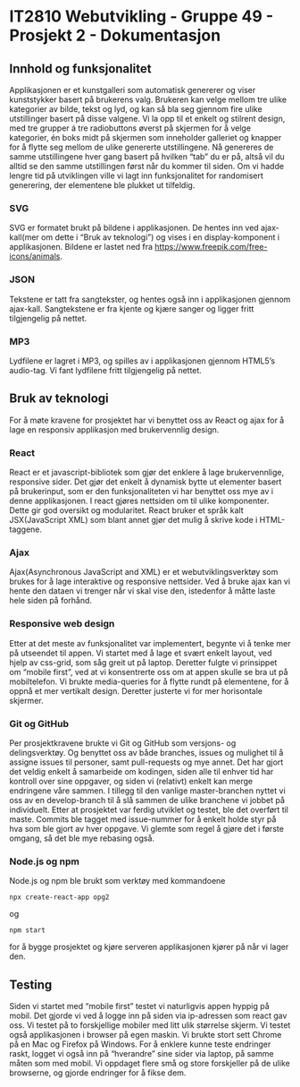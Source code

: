 # IT2810 Webutvikling - Gruppe 49 - Prosjekt 2 - Dokumentasjon

## Innhold og funksjonalitet
Applikasjonen er et kunstgalleri som automatisk genererer og viser kunststykker basert på brukerens valg. Brukeren kan velge mellom tre ulike kategorier av bilde, tekst og lyd, og kan så bla seg gjennom fire ulike utstillinger basert på disse valgene. Vi la opp til et enkelt og stilrent design, med tre grupper á tre radiobuttons øverst på skjermen for å velge kategorier, én boks midt på skjermen som inneholder galleriet og knapper for å flytte seg mellom de ulike genererte utstillingene. Nå genereres de samme utstillingene hver gang basert på hvilken “tab” du er på, altså vil du alltid se den samme utstillingen først når du kommer til siden. Om vi hadde lengre tid på utviklingen ville vi lagt inn funksjonalitet for randomisert generering, der elementene ble plukket ut tilfeldig.

### SVG
SVG er formatet brukt på bildene i applikasjonen. De hentes inn ved ajax-kall(mer om dette i “Bruk av teknologi”) og vises i en display-komponent i applikasjonen. Bildene er lastet ned fra https://www.freepik.com/free-icons/animals.

### JSON
Tekstene er tatt fra sangtekster, og hentes også inn i applikasjonen gjennom ajax-kall. Sangtekstene er fra kjente og kjære sanger og ligger fritt tilgjengelig på nettet.

### MP3
Lydfilene er lagret i MP3, og spilles av i applikasjonen gjennom HTML5’s audio-tag.  Vi fant lydfilene fritt tilgjengelig på nettet.

## Bruk av teknologi
For å møte kravene for prosjektet har vi benyttet oss av React og ajax for å lage en responsiv applikasjon med brukervennlig design.

### React
React er et javascript-bibliotek som gjør det enklere å lage brukervennlige, responsive sider. Det gjør det enkelt å dynamisk bytte ut elementer basert på brukerinput, som er den funksjonaliteten vi har benyttet oss mye av i denne applikasjonen. I react gjøres nettsiden om til ulike komponenter. Dette gir god oversikt og modularitet. React bruker et språk kalt JSX(JavaScript XML) som blant annet gjør det mulig å skrive kode i HTML-taggene.

### Ajax
Ajax(Asynchronous JavaScript and XML) er et webutviklingsverktøy som brukes for å lage interaktive og responsive nettsider. Ved å bruke ajax kan vi hente den dataen vi trenger når vi skal vise den, istedenfor å måtte laste hele siden på forhånd.

### Responsive web design
Etter at det meste av funksjonalitet var implementert, begynte vi å tenke mer på utseendet til appen. Vi startet med å lage et svært enkelt layout, ved hjelp av css-grid, som såg greit ut på laptop. Deretter fulgte vi prinsippet om “mobile first”, ved at vi konsentrerte oss om at appen skulle se bra ut på mobiltelefon. Vi brukte media-queries for å flytte rundt på elementene, for å oppnå et mer vertikalt design. Deretter justerte vi for mer horisontale skjermer.

### Git og GitHub
Per prosjektkravene brukte vi Git og GitHub som versjons- og delingsverktøy. Og benyttet oss av både branches, issues og mulighet til å assigne issues til personer, samt pull-requests og mye annet. Det har gjort det veldig enkelt å samarbeide om kodingen, siden alle til enhver tid har kontroll over sine oppgaver, og siden vi (relativt) enkelt kan merge endringene våre sammen. I tillegg til den vanlige master-branchen nyttet vi oss av en develop-branch til å slå sammen de ulike branchene vi jobbet på individuelt. Etter at prosjektet var ferdig utviklet og testet, ble det overført til maste. Commits ble tagget med issue-nummer for å enkelt holde styr på hva som ble gjort av hver oppgave. Vi glemte som regel å gjøre det i første omgang, så det ble mye rebasing også.

### Node.js og npm
Node.js og npm ble brukt som verktøy med kommandoene 
```
npx create-react-app opg2 
```
og
```
npm start
```
for å bygge prosjektet og kjøre serveren applikasjonen kjører på når vi lager den.

## Testing
Siden vi startet med “mobile first” testet vi naturligvis appen hyppig på mobil. Det gjorde vi ved å logge inn på siden via ip-adressen som react gav oss. Vi testet på to forskjellige mobiler med litt ulik størrelse skjerm. Vi testet også applikasjonen i browser på egen maskin. Vi brukte stort sett Chrome på en Mac og Firefox på Windows. For å enklere kunne teste endringer raskt, logget vi også inn på “hverandre” sine sider via laptop, på samme måten som med mobil. Vi oppdaget flere små og store forskjeller på de ulike browserne, og gjorde endringer for å fikse dem.
